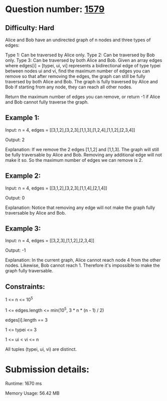 # Question number: [1579](https://leetcode.com/problems/remove-max-number-of-edges-to-keep-graph-fully-traversable/description/)

## Difficulty: Hard
Alice and Bob have an undirected graph of n nodes and three types of edges:

Type 1: Can be traversed by Alice only.
Type 2: Can be traversed by Bob only.
Type 3: Can be traversed by both Alice and Bob.
Given an array edges where edges[i] = [typei, ui, vi] represents a bidirectional edge of type typei between nodes ui and vi, find the maximum number of edges you can remove so that after removing the edges, the graph can still be fully traversed by both Alice and Bob. The graph is fully traversed by Alice and Bob if starting from any node, they can reach all other nodes.

Return the maximum number of edges you can remove, or return -1 if Alice and Bob cannot fully traverse the graph.

## Example 1:
Input: n = 4, edges = [[3,1,2],[3,2,3],[1,1,3],[1,2,4],[1,1,2],[2,3,4]]

Output: 2

Explanation: If we remove the 2 edges [1,1,2] and [1,1,3]. The graph will still be fully traversable by Alice and Bob. Removing any additional edge will not make it so. So the maximum number of edges we can remove is 2.


## Example 2:
Input: n = 4, edges = [[3,1,2],[3,2,3],[1,1,4],[2,1,4]]

Output: 0

Explanation: Notice that removing any edge will not make the graph fully traversable by Alice and Bob.

## Example 3:
Input: n = 4, edges = [[3,2,3],[1,1,2],[2,3,4]]

Output: -1

Explanation: In the current graph, Alice cannot reach node 4 from the other nodes. Likewise, Bob cannot reach 1. Therefore it's impossible to make the graph fully traversable.

## Constraints:

1 <= n <= 10<sup>5</sup>

1 <= edges.length <= min(10<sup>5</sup>, 3 * n * (n - 1) / 2)

edges[i].length == 3

1 <= typei <= 3

1 <= ui < vi <= n

All tuples (typei, ui, vi) are distinct.

# Submission details:

Runtime: 1670 ms

Memory Usage: 56.42 MB
